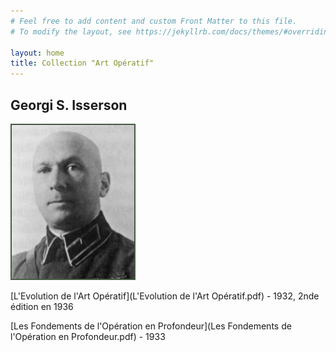 ```yaml
---
# Feel free to add content and custom Front Matter to this file.
# To modify the layout, see https://jekyllrb.com/docs/themes/#overriding-theme-defaults

layout: home
title: Collection "Art Opératif"
---
```

## Georgi S. Isserson 

![isserson-georgii-samoilovich.jpg](isserson-georgii-samoilovich.jpg) 

[L'Evolution de l'Art Opératif](L'Evolution de l'Art Opératif.pdf) - 1932, 2nde édition en 1936

[Les Fondements de l'Opération en Profondeur](Les Fondements de l'Opération en Profondeur.pdf) - 1933

